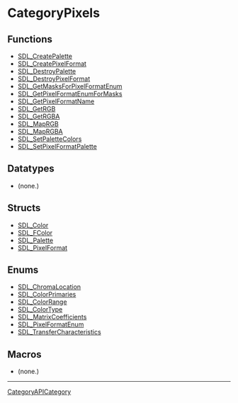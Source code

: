 # CategoryPixels

## Functions

<!-- DO NOT HAND-EDIT CATEGORY LISTS, THEY ARE AUTOGENERATED AND WILL BE OVERWRITTEN, BASED ON TAGS IN INDIVIDUAL PAGE FOOTERS. EDIT THOSE INSTEAD. -->
<!-- BEGIN CATEGORY LIST: CategoryPixels, CategoryAPIFunction -->
- [SDL_CreatePalette](SDL_CreatePalette)
- [SDL_CreatePixelFormat](SDL_CreatePixelFormat)
- [SDL_DestroyPalette](SDL_DestroyPalette)
- [SDL_DestroyPixelFormat](SDL_DestroyPixelFormat)
- [SDL_GetMasksForPixelFormatEnum](SDL_GetMasksForPixelFormatEnum)
- [SDL_GetPixelFormatEnumForMasks](SDL_GetPixelFormatEnumForMasks)
- [SDL_GetPixelFormatName](SDL_GetPixelFormatName)
- [SDL_GetRGB](SDL_GetRGB)
- [SDL_GetRGBA](SDL_GetRGBA)
- [SDL_MapRGB](SDL_MapRGB)
- [SDL_MapRGBA](SDL_MapRGBA)
- [SDL_SetPaletteColors](SDL_SetPaletteColors)
- [SDL_SetPixelFormatPalette](SDL_SetPixelFormatPalette)
<!-- END CATEGORY LIST -->

## Datatypes

<!-- DO NOT HAND-EDIT CATEGORY LISTS, THEY ARE AUTOGENERATED AND WILL BE OVERWRITTEN, BASED ON TAGS IN INDIVIDUAL PAGE FOOTERS. EDIT THOSE INSTEAD. -->
<!-- BEGIN CATEGORY LIST: CategoryPixels, CategoryAPIDatatype -->
- (none.)
<!-- END CATEGORY LIST -->

## Structs

<!-- DO NOT HAND-EDIT CATEGORY LISTS, THEY ARE AUTOGENERATED AND WILL BE OVERWRITTEN, BASED ON TAGS IN INDIVIDUAL PAGE FOOTERS. EDIT THOSE INSTEAD. -->
<!-- BEGIN CATEGORY LIST: CategoryPixels, CategoryAPIStruct -->
- [SDL_Color](SDL_Color)
- [SDL_FColor](SDL_FColor)
- [SDL_Palette](SDL_Palette)
- [SDL_PixelFormat](SDL_PixelFormat)
<!-- END CATEGORY LIST -->

## Enums

<!-- DO NOT HAND-EDIT CATEGORY LISTS, THEY ARE AUTOGENERATED AND WILL BE OVERWRITTEN, BASED ON TAGS IN INDIVIDUAL PAGE FOOTERS. EDIT THOSE INSTEAD. -->
<!-- BEGIN CATEGORY LIST: CategoryPixels, CategoryAPIEnum -->
- [SDL_ChromaLocation](SDL_ChromaLocation)
- [SDL_ColorPrimaries](SDL_ColorPrimaries)
- [SDL_ColorRange](SDL_ColorRange)
- [SDL_ColorType](SDL_ColorType)
- [SDL_MatrixCoefficients](SDL_MatrixCoefficients)
- [SDL_PixelFormatEnum](SDL_PixelFormatEnum)
- [SDL_TransferCharacteristics](SDL_TransferCharacteristics)
<!-- END CATEGORY LIST -->

## Macros

<!-- DO NOT HAND-EDIT CATEGORY LISTS, THEY ARE AUTOGENERATED AND WILL BE OVERWRITTEN, BASED ON TAGS IN INDIVIDUAL PAGE FOOTERS. EDIT THOSE INSTEAD. -->
<!-- BEGIN CATEGORY LIST: CategoryPixels, CategoryAPIMacro -->
- (none.)
<!-- END CATEGORY LIST -->


----
[CategoryAPICategory](CategoryAPICategory)

